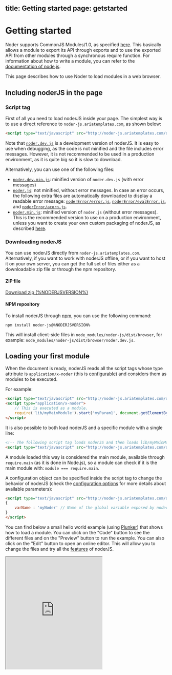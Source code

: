 title: Getting started
page: getstarted
---
# Getting started

Noder supports CommonJS Modules/1.0, as specified [here](http://www.commonjs.org/specs/modules/1.0/).
This basically allows a module to export its API through exports and to use the exported API from other modules through
a synchronous require function. For information about how to write a module, you can refer to the
[documentation of node.js](http://nodejs.org/docs/latest/api/modules.html).

This page describes how to use Noder to load modules in a web browser.

## Including noderJS in the page

### Script tag

First of all you need to load noderJS inside your page. The simplest way is to use a direct reference to <code>noder-js.ariatemplates.com</code>,
as shown below:

```html
<script type="text/javascript" src="http://noder-js.ariatemplates.com/dist/v%NODERJSVERSION%/noder.dev.js"></script>
```

Note that [`noder.dev.js`](http://noder-js.ariatemplates.com/dist/v%NODERJSVERSION%/noder.dev.js) is a development version of
noderJS. It is easy to use when debugging, as the code is not minified and the file includes error messages. However, it is not
recommended to be used in a production environment, as it is quite big so it is slow to download.

Alternatively, you can use one of the following files:

* [`noder.dev.min.js`](http://noder-js.ariatemplates.com/dist/v%NODERJSVERSION%/noder.dev.min.js): minified version of `noder.dev.js`
(with error messages)
* [`noder.js`](http://noder-js.ariatemplates.com/dist/v%NODERJSVERSION%/noder.js): not minified, without error messages.
In case an error occurs, the following extra files are automatically downloaded to display a readable error message:
[`noderError/error.js`](http://noder-js.ariatemplates.com/dist/v%NODERJSVERSION%/noderError/error.js),
[`noderError/evalError.js`](http://noder-js.ariatemplates.com/dist/v%NODERJSVERSION%/noderError/evalError.js),
and [`noderError/acorn.js`](http://noder-js.ariatemplates.com/dist/v%NODERJSVERSION%/noderError/acorn.js).
* [`noder.min.js`](http://noder-js.ariatemplates.com/dist/v%NODERJSVERSION%/noder.min.js): minified version of `noder.js` (without error messages).
This is the recommended version to use on a production environment, unless you want to create your own custom packaging of noderJS,
as described [here](packaging.md).

### Downloading noderJS

You can use noderJS directly from <code>noder-js.ariatemplates.com</code>. Alternatively, if you want to work with noderJS offline,
or if you want to host it on your own server, you can get the full set of files either as a downloadable zip file or through the
npm repository.

#### ZIP file

<a class="btn btn-lg btn-white" href="https://github.com/ariatemplates/noder-js/releases/download/v%NODERJSVERSION%/noder-browser.zip" target="_blank">
<i class="fa fa-download"></i> Download zip (%NODERJSVERSION%)
</a>

#### NPM repository

To install noderJS through [npm](https://www.npmjs.org/), you can use the following command:

```
npm install noder-js@%NODERJSVERSION%
```

This will install client-side files in `node_modules/noder-js/dist/browser`, for example: `node_modules/noder-js/dist/browser/noder.dev.js`.

## Loading your first module

When the document is ready, noderJS reads all the script tags whose type attribute is `application/x-noder`
(this is [configurable](configuration.md)) and considers them as modules to be executed.

For example:

```html
<script type="text/javascript" src="http://noder-js.ariatemplates.com/dist/%NODERJSVERSION%/noder.dev.js"></script>
<script type="application/x-noder">
    // This is executed as a module.
    require('lib/myMainModule').start('myParam1', document.getElementById('myItem'));
</script>
```

It is also possible to both load noderJS and a specific module with a single line:

```html
<!-- The following script tag loads noderJS and then loads lib/myMainModule -->
<script type="text/javascript" src="http://noder-js.ariatemplates.com/dist/%NODERJSVERSION%/noder.dev.js?lib/myMainModule"></script>
```

A module loaded this way is considered the main module, available through ``require.main`` (as it is done in Node.js), so
a module can check if it is the main module with: ``module === require.main``.

A configuration object can be specified inside the script tag to change the behavior of noderJS
(check the [configuration options](configuration.md) for more details about available parameters):

```html
<script type="text/javascript" src="http://noder-js.ariatemplates.com/dist/v%NODERJSVERSION%/noder.dev.js">
{
    varName : 'myNoder' // Name of the global variable exposed by noder, the default is "noder"
}
</script>
```

You can find below a small hello world example (using [Plunker](http://plnkr.co/)) that shows how to load a module.
You can click on the "Code" button to see the different files and on the "Preview" button to run the example.
You can also click on the "Edit" button to open an online editor. This will allow you to change the files and
try all the [features](api.md) of noderJS.

<div class="snippet"><pre><iframe src="http://embed.plnkr.co/UNTr3J/index.html" style="height:350px;"></iframe></pre></div>
